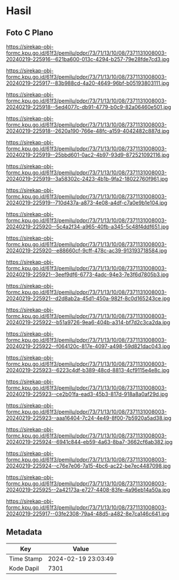 # Hasil

## Foto C Plano

https://sirekap-obj-formc.kpu.go.id/61f3/pemilu/pdpr/73/71/13/10/08/7371131008003-20240219-225916--621ba600-013c-4294-b257-79e28fde7cd3.jpg

https://sirekap-obj-formc.kpu.go.id/61f3/pemilu/pdpr/73/71/13/10/08/7371131008003-20240219-225917--83b988cd-4a20-4649-96bf-b05193803111.jpg

https://sirekap-obj-formc.kpu.go.id/61f3/pemilu/pdpr/73/71/13/10/08/7371131008003-20240219-225918--5ed4077c-db91-4779-b0c9-82a06460e501.jpg

https://sirekap-obj-formc.kpu.go.id/61f3/pemilu/pdpr/73/71/13/10/08/7371131008003-20240219-225918--2620a190-766e-48fc-a159-4042482c887d.jpg

https://sirekap-obj-formc.kpu.go.id/61f3/pemilu/pdpr/73/71/13/10/08/7371131008003-20240219-225919--25bbd601-0ac2-4b97-93d9-872521092116.jpg

https://sirekap-obj-formc.kpu.go.id/61f3/pemilu/pdpr/73/71/13/10/08/7371131008003-20240219-225919--3a58302c-2423-4b1b-9fa2-18022760f961.jpg

https://sirekap-obj-formc.kpu.go.id/61f3/pemilu/pdpr/73/71/13/10/08/7371131008003-20240219-225919--710d437a-a873-4e08-a4df-c7a0e9b1e104.jpg

https://sirekap-obj-formc.kpu.go.id/61f3/pemilu/pdpr/73/71/13/10/08/7371131008003-20240219-225920--5c4a2f34-a965-40fb-a345-5c48f4ddf651.jpg

https://sirekap-obj-formc.kpu.go.id/61f3/pemilu/pdpr/73/71/13/10/08/7371131008003-20240219-225920--e88660cf-9cff-478c-ac39-913193718584.jpg

https://sirekap-obj-formc.kpu.go.id/61f3/pemilu/pdpr/73/71/13/10/08/7371131008003-20240219-225921--3eef9df6-6773-4adc-94e3-7e3f6d7805b3.jpg

https://sirekap-obj-formc.kpu.go.id/61f3/pemilu/pdpr/73/71/13/10/08/7371131008003-20240219-225921--d2d8ab2a-45d1-450a-982f-8c0d165243ce.jpg

https://sirekap-obj-formc.kpu.go.id/61f3/pemilu/pdpr/73/71/13/10/08/7371131008003-20240219-225922--b51a9726-9ea6-404b-a314-bf7d2c3ca2da.jpg

https://sirekap-obj-formc.kpu.go.id/61f3/pemilu/pdpr/73/71/13/10/08/7371131008003-20240219-225922--f064120c-817e-4097-a498-59d821dac043.jpg

https://sirekap-obj-formc.kpu.go.id/61f3/pemilu/pdpr/73/71/13/10/08/7371131008003-20240219-225923--6223c4df-b389-48cd-8813-4cf9115e4e8c.jpg

https://sirekap-obj-formc.kpu.go.id/61f3/pemilu/pdpr/73/71/13/10/08/7371131008003-20240219-225923--ce2b01fa-ead3-45b3-817d-918a8a0af29d.jpg

https://sirekap-obj-formc.kpu.go.id/61f3/pemilu/pdpr/73/71/13/10/08/7371131008003-20240219-225923--aaa16404-7c24-4e49-8f00-7b5920a5ad38.jpg

https://sirekap-obj-formc.kpu.go.id/61f3/pemilu/pdpr/73/71/13/10/08/7371131008003-20240219-225924--6941c844-eb59-4a63-8ba7-3662cf6ab382.jpg

https://sirekap-obj-formc.kpu.go.id/61f3/pemilu/pdpr/73/71/13/10/08/7371131008003-20240219-225924--c76e7e06-7a15-4bc6-ac22-be7ec4487098.jpg

https://sirekap-obj-formc.kpu.go.id/61f3/pemilu/pdpr/73/71/13/10/08/7371131008003-20240219-225925--2a42173a-e727-4408-83fe-4a96eb14a50a.jpg

https://sirekap-obj-formc.kpu.go.id/61f3/pemilu/pdpr/73/71/13/10/08/7371131008003-20240219-225917--03fe2308-79a4-48d5-a482-8e7ca146c641.jpg


## Metadata

| Key        | Value               |
| ---------- | ------------------- |
| Time Stamp | 2024-02-19 23:03:49 |
| Kode Dapil | 7301                |



